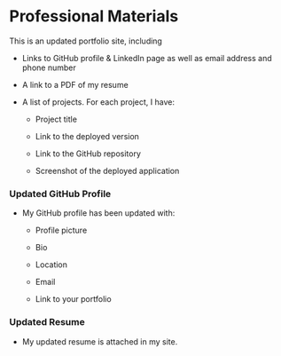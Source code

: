 # Professional Materials

This is an updated portfolio site, including 
* Links to GitHub profile & LinkedIn page as well as email address and phone number

* A link to a PDF of my resume

* A list of projects. For each project, I have:

  * Project title

  * Link to the deployed version

  * Link to the GitHub repository

  * Screenshot of the deployed application


### Updated GitHub Profile 

* My GitHub profile has been updated with: 

    * Profile picture

    * Bio

    * Location

    * Email

    * Link to your portfolio


### Updated Resume 

* My updated resume is attached in my site.



